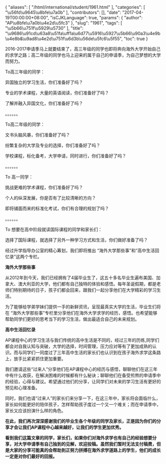 {
    "aliases": [
        "/html/international/student/1961.html"
    ],
    "categories": [
        "\u56fd\u9645\u8bfe\u7a0b"
    ],
    "contributors": [],
    "date": "2017-04-19T00:00:00+08:00",
    "isCJKLanguage": true,
    "params": {
        "author": "AP\u8bfe\u7a0b\u4e2d\u5fc3"
    },
    "slug": "1961",
    "tags": [
        "\u5b66\u751f\u5929\u5730"
    ],
    "title": "\u9686\u91cd\u63a8\u51fa\uff1a\u6d77\u5916\u5927\u5b66\u90a3\u4e9b\u4e8b&\u9ad8\u4e2d\u751f\u6d3b\u56de\u5fc6\u5f55",
    "toc": true
}

  





2016-2017申请季马上就要结束了，高三年级的同学也即将奔向海外大学开始自己的求学之路；高二年级的同学也马上迎来的属于自己的申请季，为自己梦想的大学而努力。









To高三年级的同学：




异国独立的学习生活，你们准备好了吗？




专业的学术课程，大量的英语阅读，你们准备好了吗？




了解并融入异国文化，你们准备好了吗？




。。。。。。




To高二年级的同学：




文书头脑风暴，你们准备好了吗？




纷繁复杂的大学及专业的选择，你们准备好了吗？




学校课程，标化备考，大学申请，同时进行，你们准备好了吗？




。。。。。。




To 高一同学：




挑战更难的学术课程，你们准备好了吗？




个人的纵深发展，你是否有了比较清晰的方向？




即将铺面而来的标准化考试，你们有合理的规划了吗？




。。。。。。




To 想要在高中阶段就读国际课程的同学和家长们：




选择了国际课程，就选择了另外一种学习方式和生活，你们做好准备了吗？









经过升学指导办公室的精心筹划，我们即将推出 “海外大学那些事”和“高中生活回忆录”这两个专栏。









**海外大学那些事**




从2012年到今天，我们已经拥有了4届毕业生了，这五十多名毕业生遍布美国、加拿大、澳大利亚的大学，他们都有自己独特的体验和感悟。每年圣诞假期，都是老师们特别期待的日子，孩子们都会回来，跟我们一起分享他们在大学精彩的学习生活。









为了能够给学弟学妹们提供一手的新鲜资讯，呈现最真实大学的生活，毕业生们将在 “海外大学那些事”专栏里分享他们在海外大学求学的经历，感悟。也希望能够帮助同学们更好的思考当下的学习生活，做出最适合自己的未来规划。









**高中生活回忆录**




AP课程中心的学习生活与我们传统的高中生活是不同的，经过三年的历练,同学们都会对自我认知与突破，大学的选择，时间管理，压力应对等有了更加成熟的认识。而与同学们一同度过了三年高中生活的家长们也认识到在孩子海外求学这条路上，放手比紧紧抓住更加重要。









我们邀请这些“过来人”分享他们在AP课程中心的经历与感悟，聊聊他们在这三年中有什么收获，在解决困难的时候都有什么秘诀；聊聊他们在备受煎熬的申请季中的经验，心得与建议。希望通过他们的分享，让同学们对未来的学习生活有更好的预见和心理准备。









同时，我们也请“过来人”的家长们来分享一下，在这三年中，家长将会面临什么，家长如何能更好的陪伴孩子，怎样帮助孩子度过一个又一个难关；而在申请季中，家长又应该扮演什么样的角色。









**在此，我们再次深深感谢我们的毕业生各个年级的同学及家长，正是因为你们的分享才会让我们AP课程中心越来越好，让我们的学生更加优秀。**









**看到我们****这****篇文章的同学，家长们，如果你们对海外求学也有自己的经验想要分享，对大学申请季有自己独到的见解，欢迎投稿。虽然我们暂时无法支付稿费，但是大家的分享可能真的会帮助到正努力拼搏在海外求学道路****上****的学生，他们的成长一定是****对****你们最好的回报。**



